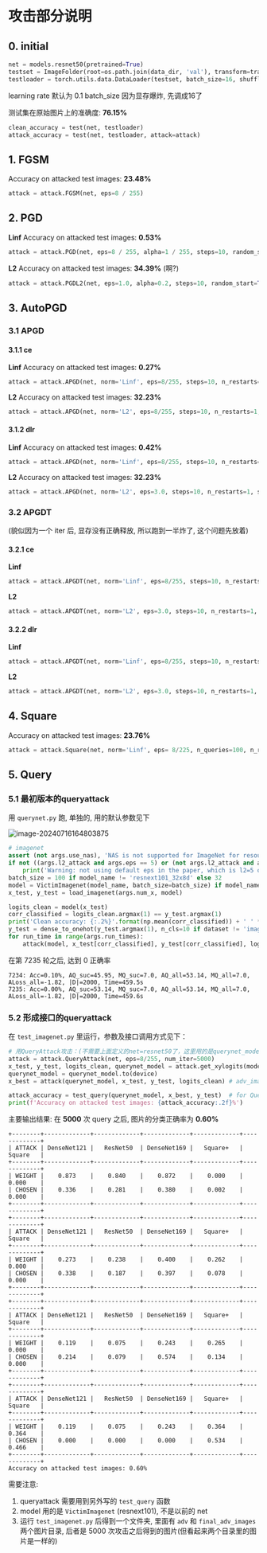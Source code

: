 # 攻击部分说明

## 0. initial

```python
net = models.resnet50(pretrained=True)
testset = ImageFolder(root=os.path.join(data_dir, 'val'), transform=transform_test)
testloader = torch.utils.data.DataLoader(testset, batch_size=16, shuffle=False, num_workers=2)
```

learning rate 默认为 0.1		batch_size 因为显存爆炸, 先调成16了

测试集在原始图片上的准确度: **76.15%**

```python
clean_accuracy = test(net, testloader)
attack_accuracy = test(net, testloader, attack=attack)
```



## 1. FGSM

Accuracy on attacked test images: **23.48%**

```python
attack = attack.FGSM(net, eps=8 / 255)
```



## 2. PGD

**Linf**		Accuracy on attacked test images:  **0.53%**

```python
attack = attack.PGD(net, eps=8 / 255, alpha=1 / 255, steps=10, random_start=True) 
```

**L2**		Accuracy on attacked test images: **34.39%**  (啊?)

```python
attack = attack.PGDL2(net, eps=1.0, alpha=0.2, steps=10, random_start=True)
```



## 3. AutoPGD

### 3.1 APGD

#### 3.1.1 ce

**Linf**		Accuracy on attacked test images: **0.27%**

```python
attack = attack.APGD(net, norm='Linf', eps=8/255, steps=10, n_restarts=1, seed=0, loss='ce', eot_iter=1, rho=.75, verbose=False)
```

**L2**		Accuracy on attacked test images: **32.23%**

```python
attack = attack.APGD(net, norm='L2', eps=8/255, steps=10, n_restarts=1, seed=0, loss='ce', eot_iter=1, rho=.75, verbose=False)
```



#### 3.1.2 dlr

**Linf**		Accuracy on attacked test images: **0.42%**

```python
attack = attack.APGD(net, norm='Linf', eps=8/255, steps=10, n_restarts=1, seed=0, loss='dlr', eot_iter=1, rho=.75, verbose=False)
```

**L2**		Accuracy on attacked test images: **32.23%**

```python
attack = attack.APGD(net, norm='L2', eps=3.0, steps=10, n_restarts=1, seed=0, loss='dlr', eot_iter=1, rho=.75, verbose=False)
```



### 3.2 APGDT

(貌似因为一个 iter 后, 显存没有正确释放, 所以跑到一半炸了, 这个问题先放着)

#### 3.2.1 ce

**Linf**		

```python
attack = attack.APGDT(net, norm='Linf', eps=8/255, steps=10, n_restarts=1, seed=0, loss='ce', eot_iter=1, rho=.75, verbose=False, n_classes=1000)
```

**L2**		

```python
attack = attack.APGDT(net, norm='L2', eps=3.0, steps=10, n_restarts=1, seed=0, loss='ce', eot_iter=1, rho=.75, verbose=False, n_classes=1000)
```



#### 3.2.2 dlr

**Linf**		

```python
attack = attack.APGDT(net, norm='Linf', eps=8/255, steps=10, n_restarts=1, seed=0, loss='dlr', eot_iter=1, rho=.75, verbose=False, n_classes=10)
```

**L2**		

```python
attack = attack.APGDT(net, norm='L2', eps=3.0, steps=10, n_restarts=1, seed=0, loss='dlr', eot_iter=1, rho=.75, verbose=False, n_classes=1000)
```



## 4. Square

Accuracy on attacked test images: **23.76%**

```python
attack = attack.Square(net, norm='Linf', eps= 8/225, n_queries=100, n_restarts=1, p_init=.8, seed=0, verbose=False, targeted=False, loss='margin', resc_schedule=True)
```









## 5. Query

### 5.1 最初版本的queryattack

用 `querynet.py` 跑, 单独的, 用的默认参数见下

![image-20240716164803875](D:\SJTU_research\Attack-and-Defense-Integration-Project\attack\assets\image-20240716164803875.png)

```python
# imagenet
assert (not args.use_nas), 'NAS is not supported for ImageNet for resource concerns'
if not ((args.l2_attack and args.eps == 5) or (not args.l2_attack and args.eps == 12.75)):
    print('Warning: not using default eps in the paper, which is l2=5 or linfty=12.75 for ImageNet.')
batch_size = 100 if model_name != 'resnext101_32x8d' else 32
model = VictimImagenet(model_name, batch_size=batch_size) if model_name != 'easydlmnist' else VictimEasydl(arch='easydlmnist')
x_test, y_test = load_imagenet(args.num_x, model)

logits_clean = model(x_test)
corr_classified = logits_clean.argmax(1) == y_test.argmax(1)
print('Clean accuracy: {:.2%}'.format(np.mean(corr_classified)) + ' ' * 40)
y_test = dense_to_onehot(y_test.argmax(1), n_cls=10 if dataset != 'imagenet' else 1000)
for run_time in range(args.run_times):
    attack(model, x_test[corr_classified], y_test[corr_classified], logits_clean[corr_classified], dataset, batch_size, run_time, args, log)
```

在第 7235 轮之后, 达到 0 正确率

```shell
7234: Acc=0.10%, AQ_suc=45.95, MQ_suc=7.0, AQ_all=53.14, MQ_all=7.0, ALoss_all=-1.82, |D|=2000, Time=459.5s
7235: Acc=0.00%, AQ_suc=53.14, MQ_suc=7.0, AQ_all=53.14, MQ_all=7.0, ALoss_all=-1.82, |D|=2000, Time=459.6s
```



### 5.2 形成接口的queryattack

在 `test_imagenet.py` 里运行，参数及接口调用方式见下：

```python
# 用QueryAttack攻击：(不需要上面定义的net=resnet50了，这里用的是querynet_model)
attack = attack.QueryAttack(net, eps=8/255, num_iter=5000)
x_test, y_test, logits_clean, querynet_model = attack.get_xylogits(model_names='resnext101_32x8d')
querynet_model = querynet_model.to(device)
x_best = attack(querynet_model, x_test, y_test, logits_clean) # adv_images after 'iter' queries

attack_accuracy = test_query(querynet_model, x_best, y_test)  # for QueryAttack
print(f'Accuracy on attacked test images: {attack_accuracy:.2f}%')
```

主要输出结果:	在 **5000** 次 query 之后, 图片的分类正确率为 **0.60%**
```shell
+--------+-------------+-------------+-------------+-------------+-------------+
| ATTACK | DenseNet121 |   ResNet50  | DenseNet169 |   Square+   |    Square   |
+--------+-------------+-------------+-------------+-------------+-------------+
| WEIGHT |    0.873    |    0.840    |    0.872    |    0.000    |    0.000    |
| CHOSEN |    0.336    |    0.281    |    0.380    |    0.002    |    0.000    |
+--------+-------------+-------------+-------------+-------------+-------------+
+--------+-------------+-------------+-------------+-------------+-------------+
| ATTACK | DenseNet121 |   ResNet50  | DenseNet169 |   Square+   |    Square   |
+--------+-------------+-------------+-------------+-------------+-------------+
| WEIGHT |    0.273    |    0.238    |    0.400    |    0.262    |    0.000    |
| CHOSEN |    0.338    |    0.187    |    0.397    |    0.078    |    0.000    |
+--------+-------------+-------------+-------------+-------------+-------------+
+--------+-------------+-------------+-------------+-------------+-------------+
| ATTACK | DenseNet121 |   ResNet50  | DenseNet169 |   Square+   |    Square   |
+--------+-------------+-------------+-------------+-------------+-------------+
| WEIGHT |    0.119    |    0.075    |    0.243    |    0.265    |    0.000    |
| CHOSEN |    0.214    |    0.079    |    0.574    |    0.134    |    0.000    |
+--------+-------------+-------------+-------------+-------------+-------------+
+--------+-------------+-------------+-------------+-------------+-------------+
| ATTACK | DenseNet121 |   ResNet50  | DenseNet169 |   Square+   |    Square   |
+--------+-------------+-------------+-------------+-------------+-------------+
| WEIGHT |    0.119    |    0.075    |    0.243    |    0.364    |    0.364    |
| CHOSEN |    0.000    |    0.000    |    0.000    |    0.534    |    0.466    |
+--------+-------------+-------------+-------------+-------------+-------------+
Accuracy on attacked test images: 0.60%
```

需要注意:

1. queryattack 需要用到另外写的 `test_query` 函数
2. model 用的是 `VictimImagenet` (resnext101), 不是以前的 net
3. 运行 `test_imagenet.py` 后得到一个文件夹, 里面有 `adv` 和 `final_adv_images` 两个图片目录, 后者是 5000 次攻击之后得到的图片(但看起来两个目录里的图片是一样的)



































